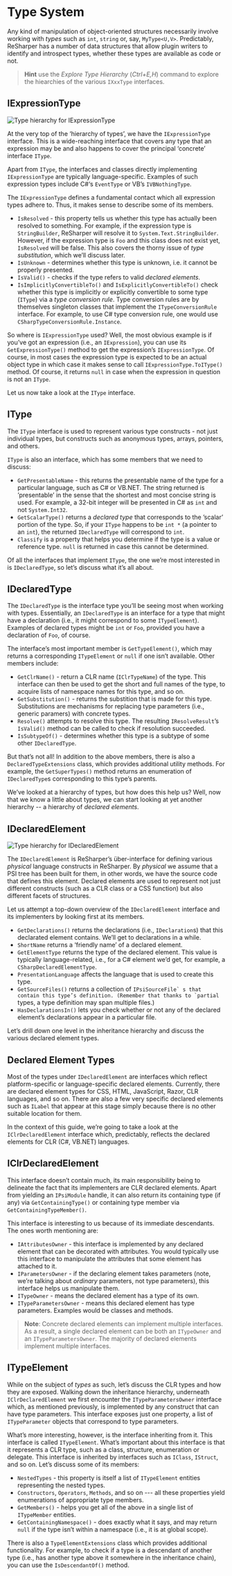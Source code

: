 # Type System

<!-- toc -->

Any kind of manipulation of object-oriented structures necessarily involve working with _types_ such as `int`, `string` or, say, `MyType<U,V>`. Predictably, ReSharper has a number of data structures that allow plugin writers to identify and introspect types, whether these types are available as code or not.

> **Hint** use the _Explore Type Hierarchy_ (*Ctrl+E,H*) command to explore the hiearchies of the various `IXxxType` interfaces.

## IExpressionType

![Type hierarchy for IExpressionType](iexpressiontype_hierarchy.png)

At the very top of the ‘hierarchy of types’, we have the `IExpressionType` interface. This is a wide-reaching interface that covers any type that an expression may be and also happens to cover the principal ‘concrete’ interface `IType`.

Apart from `IType`, the interfaces and classes directly implementing `IExpressionType` are typically language-specific. Examples of such expression types include C#‘s `EventType` or VB’s `IVBNothingType`.

The `IExpressionType` defines a fundamental contact which all expression types adhere to. Thus, it makes sense to describe some of its members.

* `IsResolved` - this property tells us whether this type has actually been resolved to something. For example, if the expression type is `StringBuilder`, ReSharper will resolve it to `System.Text.StringBuilder`. However, if the expression type is `Foo` and this class does not exist yet, `IsResolved` will be false. This also covers the thorny issue of _type substitution_, which we’ll discuss later.
* `IsUnknown` - determines whether this type is unknown, i.e. it cannot be properly presented.
* `IsValid()` - checks if the type refers to valid _declared elements_.
* `IsImplicitlyConvertibleTo()` and `IsExplicitlyConvertibleTo()` check whether this type is implicitly or explicitly convertible to some type (`IType`) via a _type conversion rule_. Type conversion rules are by themselves singleton classes that implement the `ITypeConversionRule` interface. For example, to use C# type conversion rule, one would use `CSharpTypeConversionRule.Instance`.

So where is `IExpressionType` used? Well, the most obvious example is if you’ve got an expression (i.e., an `IExpression`), you can use its `GetExpressionType()` method to get the expression’s `IExpressionType`. Of course, in most cases the expression type is expected to be an actual object type in which case it makes sense to call `IExpressionType.ToIType()` method. Of course, it returns `null` in case when the expression in question is not an `IType`.

Let us now take a look at the `IType` interface.

## IType

The `IType` interface is used to represent various type constructs - not just individual types, but constructs such as anonymous types, arrays, pointers, and others.

`IType` is also an interface, which has some members that we need to discuss:

* `GetPresentableName` - this returns the presentable name of the type for a particular language, such as C# or VB.NET. The string returned is ’presentable’ in the sense that the shortest and most concise string is used. For example, a 32-bit integer will be presented in C# as `int` and not `System.Int32`.
* `GetScalarType()` returns a _declared type_ that corresponds to the ’scalar’ portion of the type. So, if your `IType` happens to be `int *` (a pointer to an `int`), the returned `IDeclaredType` will correspond to `int`.
* `Classify` is a property that helps you determine if the type is a value or reference type. `null` is returned in case this cannot be determined.

Of all the interfaces that implement `IType`, the one we’re most interested in is `IDeclaredType`, so let’s discuss what it’s all about.

## IDeclaredType

The `IDeclaredType` is the interface type you’ll be seeing most when working with types. Essentially, an `IDeclaredType` is an interface for a type that might have a declaration (i.e., it might correspond to some `ITypeElement`). Examples of declared types might be `int` or `Foo`, provided you have a declaration of `Foo`, of course.

The interface’s most important member is `GetTypeElement()`, which may returns a corresponding `ITypeElement` or `null` if one isn’t available. Other members include:

* `GetClrName()` - return a CLR name (`IClrTypeName`) of the type. This interface can then be used to get the short and full names of the type, to acquire lists of namespace names for this type, and so on.
* `GetSubstitution()` - returns the substition that is made for this type. Substitutions are mechanisms for replacing type parameters (i.e., generic paramers) with concrete types.
* `Resolve()` attempts to resolve this type. The resulting `IResolveResult`’s `IsValid()` method can be called to check if resolution succeeded.
* `IsSubtypeOf()` - determines whether this type is a subtype of some other `IDeclaredType`.

But that’s not all! In addition to the above members, there is also a `DeclaredTypeExtensions` class, which provides additional utility methods. For example, the `GetSuperTypes()` method returns an enumeration of `IDeclaredType`s corresponding to this type’s parents.

We’ve looked at a hierarchy of types, but how does this help us? Well, now that we know a little about types, we can start looking at yet another hierarchy -\- a hierarchy of _declared elements_.

## IDeclaredElement

![Type hierarchy for IDeclaredElement](ideclaredelement_hierarchy.png)

The `IDeclaredElement` is ReSharper’s über-interface for defining various _physical_ language constructs in ReSharper. By _physical_ we assume that a PSI tree has been built for them, in other words, we have the source code that defines this element. Declared elements are used to represent not just different constructs (such as a CLR class or a CSS function) but also different facets of structures.

Let us attempt a top-down overview of the `IDeclaredElement` interface and its implementers by looking first at its members.

* `GetDeclarations()` returns the declarations (i.e., `IDeclaration`s) that this declarated element contains. We’ll get to declarations in a while.
* `ShortName` returns a ‘friendly name’ of a declared element.
* `GetElementType` returns the type of the declared element. This value is typically language-related, i.e., for a C# element we’d get, for example, a `CSharpDeclaredElementType`.
* `PresentationLanguage` affects the language that is used to create this type.
* `GetSourceFiles()` returns a collection of ``IPsiSourceFile` s that contain this type’s definition. (Remember that thanks to `partial`` types, a type definition may span multiple files.)
* `HasDeclarationsIn()` lets you check whether or not any of the declared element’s declarations appear in a particular file.

Let’s drill down one level in the inheritance hierarchy and discuss the various declared element types.

## Declared Element Types

Most of the types under `IDeclaredElement` are interfaces which reflect platform-specific or language-specific declared elements. Currently, there are declared element types for CSS, HTML, JavaScript, Razor, CLR languages, and so on. There are also a few very specific declared elements such as `ILabel` that appear at this stage simply because there is no other suitable location for them.

In the context of this guide, we’re going to take a look at the `IClrDeclaredElement` interface which, predictably, reflects the declared elements for CLR (C#, VB.NET) languages.

## IClrDeclaredElement

This interface doesn’t contain much, its main responsibility being to delineate the fact that its implementers are CLR declared elements. Apart from yielding an `IPsiModule` handle, it can also return its containing type (if any) via `GetContainingType()` or containing type member via `GetContainingTypeMember()`.

This interface is interesting to us because of its immediate descendants. The ones worth mentioning are:

* `IAttributesOwner` - this interface is implemented by any declared element that can be decorated with attributes. You would typically use this interface to manipulate the attributes that some element has attached to it.
* `IParametersOwner` - if the declaring element takes parameters (note, we’re talking about _ordinary_ parameters, not type parameters), this interface helps us manipulate them.
* `ITypeOwner` - means the declared element has a type of its own.
* `ITypeParametersOwner` - means this declared element has type parameters. Examples would be classes and methods.

> **Note**: Concrete declared elements can implement multiple interfaces. As a result, a single declared element can be both an `ITypeOwner` and an `ITypeParametersOwner`. The majority of declared elements implement multiple interfaces.

## ITypeElement

While on the subject of _types_ as such, let’s discuss the CLR types and how they are exposed. Walking down the inheritance hierarchy, underneath `IClrDeclaredElement` we first encounter the `ITypeParametersOwner` interface which, as mentioned previously, is implemented by any construct that can have type parameters. This interface exposes just one property, a list of `ITypeParameter` objects that correspond to type parameters.

What’s more interesting, however, is the interface inheriting from it. This interface is called `ITypeElement`. What’s important about this interface is that it represents a CLR type, such as a class, structure, enumeration or delegate. This interface is inherited by interfaces such as `IClass`, `IStruct`, and so on. Let’s discuss some of its members:

* `NestedTypes` - this property is itself a list of `ITypeElement` entities representing the nested types.
* `Constructors`, `Operators`, `Methods`, and so on --\- all these properties yield enumerations of appropriate type members.
* `GetMembers()` - helps you get all of the above in a single list of `ITypeMember` entities.
* `GetContainingNamespace()` - does exactly what it says, and may return `null` if the type isn’t within a namespace (i.e., it is at global scope).

There is also a `TypeElementExtensions` class which provides additional functionality. For example, to check if a type is a descendant of another type (i.e., has another type above it somewhere in the inheritance chain), you can use the `IsDescendantOf()` method.

